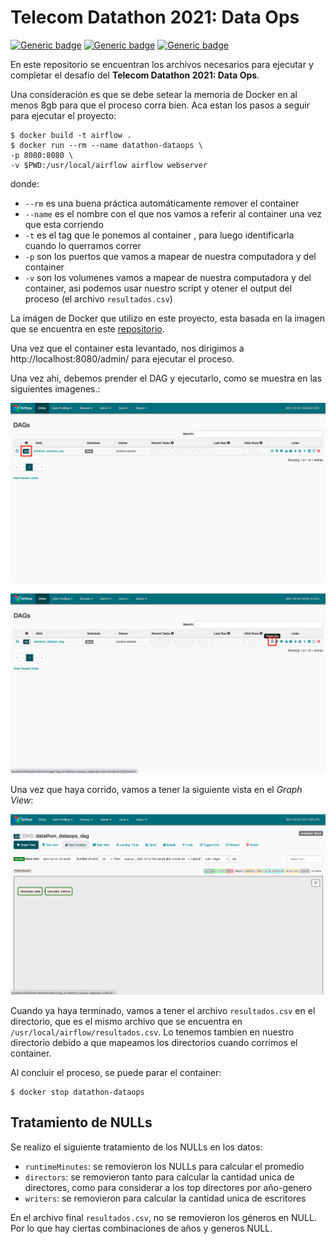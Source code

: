 # **Telecom Datathon 2021: Data Ops**

[![Generic badge](https://img.shields.io/badge/Apache_Airflow-1.10.9-blue.svg)](https://airflow.apache.org/)
[![Generic badge](https://img.shields.io/badge/Python-3.7-blue.svg)](https://www.python.org/)
[![Generic badge](https://img.shields.io/badge/Docker-20.10.6-blue.svg)](https://www.docker.com/)

En este repositorio se encuentran los archivos necesarios para ejecutar y completar el desafío del **Telecom Datathon 2021: Data Ops**.

Una consideración es que se debe setear la memoria de Docker en al menos 8gb para que el proceso corra bien.
Aca estan los pasos a seguir para ejecutar el proyecto:

```
$ docker build -t airflow .
$ docker run --rm --name datathon-dataops \ 
-p 8080:8080 \ 
-v $PWD:/usr/local/airflow airflow webserver
```

donde:
- `--rm` es una buena práctica automáticamente remover el container
- `--name` es el nombre con el que nos vamos a referir al container una vez que esta corriendo
- `-t` es el tag que le ponemos al container , para luego identificarla cuando lo querramos correr
- `-p` son los puertos que vamos a mapear de nuestra computadora y del container
- `-v` son los volumenes vamos a mapear de nuestra computadora y del container, asi podemos usar nuestro script y otener el output del proceso (el archivo `resultados.csv`)

La imágen de Docker que utilizo en este proyecto, esta basada en la imagen que se encuentra en este [repositorio](https://github.com/puckel/docker-airflow).

Una vez que el container esta levantado, nos dirigimos a http://localhost:8080/admin/ para ejecutar el proceso.

Una vez ahi, debemos prender el DAG y ejecutarlo, como se muestra en las siguientes imagenes.:

![](./assets/foto1.png)

![](./assets/foto2.png)

Una vez que haya corrido, vamos a tener la siguiente vista en el _Graph View_:

![](./assets/foto3.png)


Cuando ya haya terminado, vamos a tener el archivo `resultados.csv` en el directorio, que es el mismo archivo que se encuentra en `/usr/local/airflow/resultados.csv`. Lo tenemos tambien en nuestro directorio debido a que mapeamos los directorios cuando corrimos el container.

Al concluir el proceso, se puede parar el container:
```
$ docker stop datathon-dataops
```

## **Tratamiento de NULLs**
Se realizo el siguiente tratamiento de los NULLs en los datos:
- `runtimeMinutes`: se removieron los NULLs para calcular el promedio
- `directors`: se removieron tanto para calcular la cantidad unica de directores, como para considerar a los top directores por año-genero
- `writers`: se removieron para calcular la cantidad unica de escritores

En el archivo final `resultados.csv`, no se removieron los géneros en NULL. Por lo que hay ciertas combinaciones de años y generos NULL.

